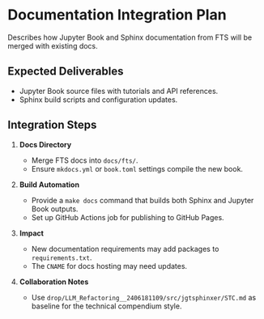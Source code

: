 # Documentation Integration Plan

Describes how Jupyter Book and Sphinx documentation from FTS will be merged with existing docs.

## Expected Deliverables

- Jupyter Book source files with tutorials and API references.
- Sphinx build scripts and configuration updates.

## Integration Steps

1. **Docs Directory**
   - Merge FTS docs into `docs/fts/`.
   - Ensure `mkdocs.yml` or `book.toml` settings compile the new book.

2. **Build Automation**
   - Provide a `make docs` command that builds both Sphinx and Jupyter Book outputs.
   - Set up GitHub Actions job for publishing to GitHub Pages.

3. **Impact**
   - New documentation requirements may add packages to `requirements.txt`.
   - The `CNAME` for docs hosting may need updates.

4. **Collaboration Notes**
   - Use `drop/LLM_Refactoring__2406181109/src/jgtsphinxer/STC.md` as baseline for the technical compendium style.

